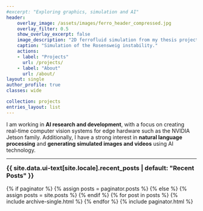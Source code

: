 ```yaml
---
#excerpt: "Exploring graphics, simulation and AI"
header:
    overlay_image: /assets/images/ferro_header_compressed.jpg
    overlay_filter: 0.5
    show_overlay_excerpt: false
    image_description: "2D ferrofluid simulation from my thesis project."
    caption: "Simulation of the Rosensweig instability."
    actions:
    - label: "Projects"
      url: /projects/
    - label: "About"
      url: /about/
layout: single
author_profile: true
classes: wide

collection: projects
entries_layout: list
---
```


<div class="quoty-text">

I am working in <b>AI research and development</b>, with a focus on creating real-time computer vision systems for edge hardware such as the NVIDIA Jetson family. Additionally, I have a strong interest in <b>natural language processing</b> and <b>generating simulated images and videos</b> using AI technology.

</div>
<hr>
<div>
<h3 style="margin-top: 0em;">{{ site.data.ui-text[site.locale].recent_posts | default: "Recent Posts" }}</h3>
{% if paginator %}
  {% assign posts = paginator.posts %}
{% else %}
  {% assign posts = site.posts %}
{% endif %}
{% for post in posts %}
  {% include archive-single.html %}
{% endfor %}
{% include paginator.html %}
</div>
